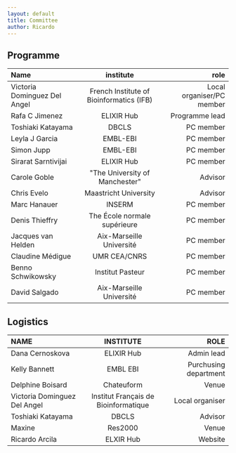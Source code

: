 ```yaml
---
layout: default
title: Committee
author: Ricardo
---
```

## Programme

**Name**|**institute**|**role**
:-----|:-----:|-----:
Victoria Dominguez Del Angel|French Institute of Bioinformatics (IFB)|Local organiser/PC member
Rafa C Jimenez|ELIXIR Hub|Programme lead
Toshiaki Katayama|DBCLS|PC member
Leyla J Garcia|EMBL-EBI|PC member
Simon Jupp|EMBL-EBI|PC member
Sirarat Sarntivijai|ELIXIR Hub|PC member
Carole Goble|"The University of Manchester"|Advisor
Chris Evelo|Maastricht University|Advisor
Marc Hanauer|INSERM|PC member
Denis Thieffry|The École normale supérieure|PC member
Jacques van Helden|Aix-Marseille Université|PC member
Claudine Médigue|UMR CEA/CNRS|PC member
Benno Schwikowsky|Institut Pasteur|PC member
David Salgado|Aix-Marseille Université|PC member

## Logistics

**NAME**|**INSTITUTE**|**ROLE**
:-----|:-----:|-----:
Dana Cernoskova|ELIXIR Hub|Admin lead
Kelly Bannett|EMBL EBI|Purchusing department
Delphine Boisard|Chateuform|Venue
Victoria Dominguez Del Angel|Institut Français de Bioinformatique|Local organiser
Toshiaki Katayama|DBCLS|Advisor
Maxine|Res2000|Venue
Ricardo Arcila|ELXIR Hub|Website

